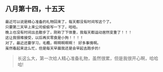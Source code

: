 ## 八月第十四，十五天

	最近可以说是精心准备的礼物回来了，每天都没有时间写这个了。
	只要第二天早上来公司偷偷写一下了，哈哈。
	晚上也没有时间出去散步了，刚称了下体重，我每天都运动居然变重了！！！
	这让我很难接受，以后再买零食是小狗！！！！
	对了，最近还要学习，毛概，啊啊啊啊啊！ 好多事情啊。
	虽然看起来这么忙，但是每天早晨我还是会早起去跑步的!

> 长这么大，第一次给人精心准备礼物，虽然很累，但是我很开心啊，哈哈哈!
